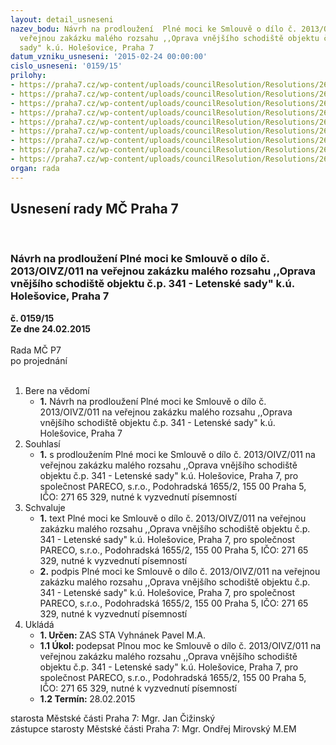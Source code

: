 ```yaml
---
layout: detail_usneseni
nazev_bodu: Návrh na prodloužení  Plné moci ke Smlouvě o dílo č. 2013/OIVZ/011 na
  veřejnou zakázku malého rozsahu ,,Oprava vnějšího schodiště objektu č.p. 341 - Letenské
  sady" k.ú. Holešovice, Praha 7
datum_vzniku_usneseni: '2015-02-24 00:00:00'
cislo_usneseni: '0159/15'
prilohy:
- https://praha7.cz/wp-content/uploads/councilResolution/Resolutions/26689/10-15-%c4%8d.1_d%c5%afvodov%c3%a1_zpr%c3%a1va.doc
- https://praha7.cz/wp-content/uploads/councilResolution/Resolutions/26689/10-15-%c4%8d.2_%c5%be%c3%a1dost_zhotovitele.pdf
- https://praha7.cz/wp-content/uploads/councilResolution/Resolutions/26689/10-15-%c4%8d.3._pln%c3%a1_moc.doc
- https://praha7.cz/wp-content/uploads/councilResolution/Resolutions/26689/10-15-%c4%8d.4_usnesen%c3%ad_%c4%8d._0831.doc
- https://praha7.cz/wp-content/uploads/councilResolution/Resolutions/26689/10-15-%c4%8d.5_sod_-_rada.doc
- https://praha7.cz/wp-content/uploads/councilResolution/Resolutions/26689/10-15-%c4%8d.6_stavebn%c3%ad_povolen%c3%ad.pdf
- https://praha7.cz/wp-content/uploads/councilResolution/Resolutions/26689/10-15-%c4%8d.7_usnesen%c3%ad_%c4%8d._0399.doc
- https://praha7.cz/wp-content/uploads/councilResolution/Resolutions/26689/10-15-%c4%8d.8_dodatek_%c4%8d.1_-_rada.doc
- https://praha7.cz/wp-content/uploads/councilResolution/Resolutions/26689/10-15-%c4%8d.9_v%c3%bdpis_z_or_ze_dne_18.2.2015.pdf
organ: rada
---
```

<div id="ucUsn_pList" class="usn">
	<span><h2>Usnesení rady MČ Praha 7 </h2>
<br></span><div class="standBody">
<span><h3>Návrh na prodloužení  Plné moci ke Smlouvě o dílo č. 2013/OIVZ/011 na veřejnou zakázku malého rozsahu ,,Oprava vnějšího schodiště objektu č.p. 341 - Letenské sady" k.ú. Holešovice, Praha 7</h3></span><div class="center">
		<strong>č. 0159/15</strong><br>
	</div>
<div class="center">
		<strong>Ze dne 24.02.2015</strong><br><br>
	</div>Rada MČ P7<br> po projednání<br><br><ol>
<li>Bere na vědomí<ul><li>
<strong>1.</strong> Návrh na prodloužení  Plné moci ke Smlouvě o dílo č. 2013/OIVZ/011 na veřejnou zakázku malého rozsahu ,,Oprava vnějšího schodiště objektu č.p. 341 - Letenské sady" k.ú. Holešovice, Praha 7</li></ul>
</li>
<li>Souhlasí<ul><li>
<strong>1.</strong> s prodloužením Plné moci ke Smlouvě o dílo č. 2013/OIVZ/011 na veřejnou zakázku malého rozsahu ,,Oprava vnějšího schodiště objektu č.p. 341 - Letenské sady" k.ú. Holešovice, Praha 7, pro společnost PARECO, s.r.o., Podohradská 1655/2, 155 00 Praha 5, IČO: 271 65 329, nutné k vyzvednutí písemností</li></ul>
</li>
<li>Schvaluje<ul>
<li>
<strong>1.</strong> text Plné moci ke Smlouvě o dílo č. 2013/OIVZ/011 na veřejnou zakázku malého rozsahu ,,Oprava vnějšího schodiště objektu č.p. 341 - Letenské sady" k.ú. Holešovice, Praha 7, pro společnost PARECO, s.r.o., Podohradská 1655/2, 155 00 Praha 5, IČO: 271 65 329, nutné k vyzvednutí písemností</li>
<li>
<strong>2.</strong> podpis Plné moci ke Smlouvě o dílo č. 2013/OIVZ/011 na veřejnou zakázku malého rozsahu ,,Oprava vnějšího schodiště objektu č.p. 341 - Letenské sady" k.ú. Holešovice, Praha 7, pro společnost PARECO, s.r.o., Podohradská 1655/2, 155 00 Praha 5, IČO: 271 65 329, nutné k vyzvednutí písemností</li>
</ul>
</li>
<li>Ukládá<ul>
<li>
<strong>1. Určen: </strong>ZAS STA Vyhnánek Pavel M.A.</li>
<li>
<strong>1.1 Úkol: </strong>podepsat Plnou moc ke Smlouvě o dílo  č. 2013/OIVZ/011 na veřejnou zakázku malého rozsahu ,,Oprava vnějšího schodiště objektu č.p. 341 - Letenské sady" k.ú. Holešovice, Praha 7, pro společnost PARECO, s.r.o., Podohradská 1655/2, 155 00 Praha 5, IČO: 271 65 329, nutné k vyzvednutí písemností </li>
<li>
<strong>1.2 Termín: </strong>28.02.2015</li>
</ul>
</li>
</ol>starosta Městské části Praha 7: Mgr. Jan Čižinský<br>zástupce starosty Městské části Praha 7: Mgr. Ondřej Mirovský M.EM 
</div>
</div>